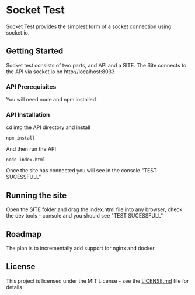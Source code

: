 # Socket Test

Socket Test provides the simplest form of a socket connection using socket.io.

## Getting Started

Socket test consists of two parts, and API and a SITE. The Site connects to the API via socket.io on http://localhost:8033

### API Prerequisites

You will need node and npm installed

### API Installation

cd into the API directory and install

```
npm install
```

And then run the API

```
node index.html
```
Once the site has connected you will see in the console "TEST SUCESSFULL"

## Running the site

Open the SITE folder and drag the index.html file into any browser, check the dev tools - console and you should see "TEST SUCESSFULL"

## Roadmap
The plan is to incrementally add support for nginx and docker

## License

This project is licensed under the MIT License - see the [LICENSE.md](LICENSE.md) file for details


